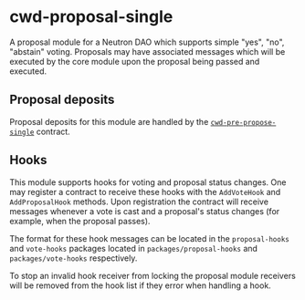 # cwd-proposal-single

A proposal module for a Neutron DAO which supports simple "yes", "no",
"abstain" voting. Proposals may have associated messages which will be
executed by the core module upon the proposal being passed and
executed.

## Proposal deposits

Proposal deposits for this module are handled by the
[`cwd-pre-propose-single`](../../pre-propose/cwd-pre-propose-single)
contract.

## Hooks

This module supports hooks for voting and proposal status changes. One
may register a contract to receive these hooks with the `AddVoteHook`
and `AddProposalHook` methods. Upon registration the contract will
receive messages whenever a vote is cast and a proposal's status
changes (for example, when the proposal passes).

The format for these hook messages can be located in the
`proposal-hooks` and `vote-hooks` packages located in
`packages/proposal-hooks` and `packages/vote-hooks` respectively.

To stop an invalid hook receiver from locking the proposal module
receivers will be removed from the hook list if they error when
handling a hook.
